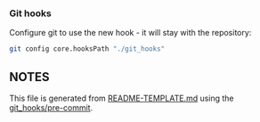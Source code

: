 
### Git hooks

Configure git to use the new hook - it will stay with the repository:

```bash
git config core.hooksPath "./git_hooks"
```

## NOTES

This file is generated from [README-TEMPLATE.md](./README-TEMPLATE.md) using the [git_hooks/pre-commit](./git_hooks/pre-commit).

